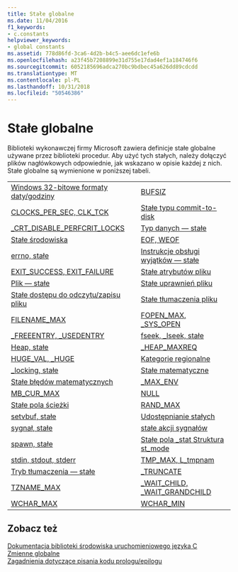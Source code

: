 ```yaml
---
title: Stałe globalne
ms.date: 11/04/2016
f1_keywords:
- c.constants
helpviewer_keywords:
- global constants
ms.assetid: 778d86fd-3ca6-4d2b-b4c5-aee6dc1efe6b
ms.openlocfilehash: a23f45b7208899e31d755e17dad4ef1a184746f6
ms.sourcegitcommit: 6052185696adca270bc9bdbec45a626dd89cdcdd
ms.translationtype: MT
ms.contentlocale: pl-PL
ms.lasthandoff: 10/31/2018
ms.locfileid: "50546386"
---
```

# <a name="global-constants"></a>Stałe globalne

Biblioteki wykonawczej firmy Microsoft zawiera definicje stałe globalne używane przez biblioteki procedur. Aby użyć tych stałych, należy dołączyć plików nagłówkowych odpowiednie, jak wskazano w opisie każdej z nich. Stałe globalne są wymienione w poniższej tabeli.

|||
|-|-|
|[Windows 32-bitowe formaty daty/godziny](../c-runtime-library/32-bit-windows-time-date-formats.md)|[BUFSIZ](../c-runtime-library/bufsiz.md)|
|[CLOCKS_PER_SEC, CLK_TCK](../c-runtime-library/clocks-per-sec-clk-tck.md)|[Stałe typu commit-to-disk](../c-runtime-library/commit-to-disk-constants.md)|
|[_CRT_DISABLE_PERFCRIT_LOCKS](../c-runtime-library/crt-disable-perfcrit-locks.md)|[Typ danych — stałe](../c-runtime-library/data-type-constants.md)|
|[Stałe środowiska](../c-runtime-library/environmental-constants.md)|[EOF, WEOF](../c-runtime-library/eof-weof.md)|
|[errno, stałe](../c-runtime-library/errno-constants.md)|[Instrukcje obsługi wyjątków — stałe](../c-runtime-library/exception-handling-constants.md)|
|[EXIT_SUCCESS, EXIT_FAILURE](../c-runtime-library/exit-success-exit-failure.md)|[Stałe atrybutów pliku](../c-runtime-library/file-attribute-constants.md)|
|[Plik — stałe](../c-runtime-library/file-constants.md)|[Stałe uprawnień pliku](../c-runtime-library/file-permission-constants.md)|
|[Stałe dostępu do odczytu/zapisu pliku](../c-runtime-library/file-read-write-access-constants.md)|[Stałe tłumaczenia pliku](../c-runtime-library/file-translation-constants.md)|
|[FILENAME_MAX](../c-runtime-library/filename-max.md)|[FOPEN_MAX, _SYS_OPEN](../c-runtime-library/fopen-max-sys-open.md)|
|[_FREEENTRY, _USEDENTRY](../c-runtime-library/freeentry-usedentry.md)|[fseek, _lseek, stałe](../c-runtime-library/fseek-lseek-constants.md)|
|[Heap, stałe](../c-runtime-library/heap-constants.md)|[_HEAP_MAXREQ](../c-runtime-library/heap-maxreq.md)|
|[HUGE_VAL, _HUGE](../c-runtime-library/huge-val-huge.md)|[Kategorie regionalne](../c-runtime-library/locale-categories.md)|
|[_locking, stałe](../c-runtime-library/locking-constants.md)|[Stałe matematyczne](../c-runtime-library/math-constants.md)|
|[Stałe błędów matematycznych](../c-runtime-library/math-error-constants.md)|[_MAX_ENV](../c-runtime-library/max-env.md)|
|[MB_CUR_MAX](../c-runtime-library/mb-cur-max.md)|[NULL](../c-runtime-library/null-crt.md)|
|[Stałe pola ścieżki](../c-runtime-library/path-field-limits.md)|[RAND_MAX](../c-runtime-library/rand-max.md)|
|[setvbuf, stałe](../c-runtime-library/setvbuf-constants.md)|[Udostępnianie stałych](../c-runtime-library/sharing-constants.md)|
|[sygnał, stałe](../c-runtime-library/signal-constants.md)|[stałe akcji sygnałów](../c-runtime-library/signal-action-constants.md)|
|[spawn, stałe](../c-runtime-library/spawn-constants.md)|[Stałe pola _stat Struktura st_mode](../c-runtime-library/stat-structure-st-mode-field-constants.md)|
|[stdin, stdout, stderr](../c-runtime-library/stdin-stdout-stderr.md)|[TMP_MAX, L_tmpnam](../c-runtime-library/tmp-max-l-tmpnam.md)|
|[Tryb tłumaczenia — stałe](../c-runtime-library/translation-mode-constants.md)|[_TRUNCATE](../c-runtime-library/truncate.md)|
|[TZNAME_MAX](../c-runtime-library/tzname-max.md)|[_WAIT_CHILD, _WAIT_GRANDCHILD](../c-runtime-library/wait-child-wait-grandchild.md)|
|[WCHAR_MAX](../c-runtime-library/wchar-max.md)|[WCHAR_MIN](../c-runtime-library/wchar-min.md)|

## <a name="see-also"></a>Zobacz też

[Dokumentacja biblioteki środowiska uruchomieniowego języka C](../c-runtime-library/c-run-time-library-reference.md)<br/>
[Zmienne globalne](../c-runtime-library/global-variables.md)<br/>
[Zagadnienia dotyczące pisania kodu prologu/epilogu](../cpp/considerations-for-writing-prolog-epilog-code.md)